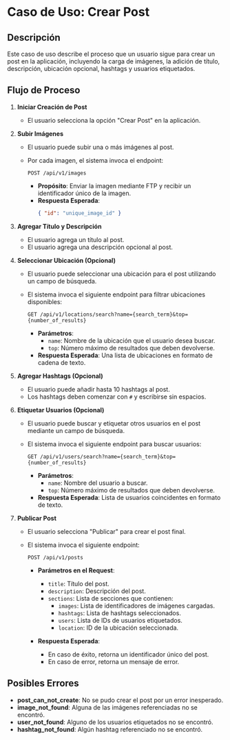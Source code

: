 # Caso de Uso: Crear Post

## Descripción
Este caso de uso describe el proceso que un usuario sigue para crear un post en la aplicación, incluyendo la carga de imágenes, la adición de título, descripción, ubicación opcional, hashtags y usuarios etiquetados.

## Flujo de Proceso

1. **Iniciar Creación de Post**
   - El usuario selecciona la opción "Crear Post" en la aplicación.

2. **Subir Imágenes**
   - El usuario puede subir una o más imágenes al post.
   - Por cada imagen, el sistema invoca el endpoint:

     ```
     POST /api/v1/images
     ```

     - **Propósito**: Enviar la imagen mediante FTP y recibir un identificador único de la imagen.
     - **Respuesta Esperada**: 
       ```json
       { "id": "unique_image_id" }
       ```
   
3. **Agregar Título y Descripción**
   - El usuario agrega un título al post.
   - El usuario agrega una descripción opcional al post.

4. **Seleccionar Ubicación (Opcional)**
   - El usuario puede seleccionar una ubicación para el post utilizando un campo de búsqueda.
   - El sistema invoca el siguiente endpoint para filtrar ubicaciones disponibles:

     ```
     GET /api/v1/locations/search?name={search_term}&top={number_of_results}
     ```

     - **Parámetros**:
       - `name`: Nombre de la ubicación que el usuario desea buscar.
       - `top`: Número máximo de resultados que deben devolverse.
     - **Respuesta Esperada**: Una lista de ubicaciones en formato de cadena de texto.

5. **Agregar Hashtags (Opcional)**
   - El usuario puede añadir hasta 10 hashtags al post.
   - Los hashtags deben comenzar con `#` y escribirse sin espacios.

6. **Etiquetar Usuarios (Opcional)**
   - El usuario puede buscar y etiquetar otros usuarios en el post mediante un campo de búsqueda.
   - El sistema invoca el siguiente endpoint para buscar usuarios:

     ```
     GET /api/v1/users/search?name={search_term}&top={number_of_results}
     ```

     - **Parámetros**:
       - `name`: Nombre del usuario a buscar.
       - `top`: Número máximo de resultados que deben devolverse.
     - **Respuesta Esperada**: Lista de usuarios coincidentes en formato de texto.

7. **Publicar Post**
   - El usuario selecciona "Publicar" para crear el post final.
   - El sistema invoca el siguiente endpoint:

     ```
     POST /api/v1/posts
     ```

     - **Parámetros en el Request**:
       - `title`: Título del post.
       - `description`: Descripción del post.
       - `sections`: Lista de secciones que contienen:
         - `images`: Lista de identificadores de imágenes cargadas.
         - `hashtags`: Lista de hashtags seleccionados.
         - `users`: Lista de IDs de usuarios etiquetados.
         - `location`: ID de la ubicación seleccionada.

     - **Respuesta Esperada**:
       - En caso de éxito, retorna un identificador único del post.
       - En caso de error, retorna un mensaje de error.

## Posibles Errores

- **post_can_not_create**: No se pudo crear el post por un error inesperado.
- **image_not_found**: Alguna de las imágenes referenciadas no se encontró.
- **user_not_found**: Alguno de los usuarios etiquetados no se encontró.
- **hashtag_not_found**: Algún hashtag referenciado no se encontró.
